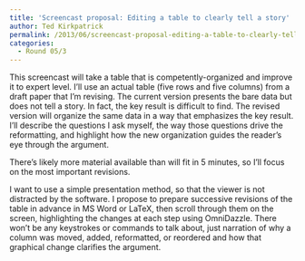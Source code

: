 ```yaml
---
title: 'Screencast proposal: Editing a table to clearly tell a story'
author: Ted Kirkpatrick
permalink: /2013/06/screencast-proposal-editing-a-table-to-clearly-tell-a-story/
categories:
  - Round 05/3
---
```

This screencast will take a table that is competently-organized and improve it to expert level. I&#8217;ll use an actual table (five rows and five columns) from a draft paper that I&#8217;m revising. The current version presents the bare data but does not tell a story. In fact, the key result is difficult to find. The revised version will organize the same data in a way that emphasizes the key result. I&#8217;ll describe the questions I ask myself, the way those questions drive the reformatting, and highlight how the new organization guides the reader&#8217;s eye through the argument.

There&#8217;s likely more material available than will fit in 5 minutes, so I&#8217;ll focus on the most important revisions.

I want to use a simple presentation method, so that the viewer is not distracted by the software. I propose to prepare successive revisions of the table in advance in MS Word or LaTeX, then scroll through them on the screen, highlighting the changes at each step using OmniDazzle. There won&#8217;t be any keystrokes or commands to talk about, just narration of why a column was moved, added, reformatted, or reordered and how that graphical change clarifies the argument.
